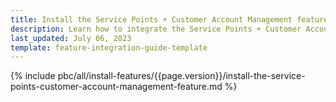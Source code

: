 ```yaml
---
title: Install the Service Points + Customer Account Management feature
description: Learn how to integrate the Service Points + Customer Account Management feature into your project
last_updated: July 06, 2023
template: feature-integration-guide-template
---
```


{% include pbc/all/install-features/{{page.version}}/install-the-service-points-customer-account-management-feature.md %} <!-- To edit, see /_includes/pbc/all/install-features/202307.0/install-the-service-points-customer-account-management-feature.md -->
